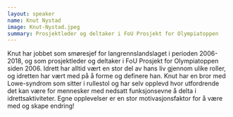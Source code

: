 ```yaml
---
layout: speaker
name: Knut Nystad
image: Knut-Nystad.jpeg
summary: Prosjektleder og deltaker i FoU Prosjekt for Olympiatoppen
---
```

Knut har jobbet som smøresjef for langrennslandslaget i perioden 2006-2018, og som prosjektleder og deltaker i FoU Prosjekt for Olympiatoppen siden 2006.  Idrett har alltid vært en stor del av hans liv gjennom ulike roller, og idretten har vært med på å forme og definere han. Knut har en bror med Lowe-syndrom som sitter i rullestol og har selv opplevd hvor utfordrende det kan være for mennesker med nedsatt funksjonsevne å delta i idrettsaktiviteter. Egne opplevelser er en stor motivasjonsfaktor for å være med og skape endring!
